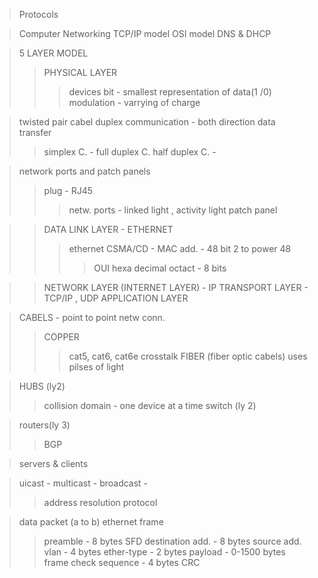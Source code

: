 

>Protocols

>Computer Networking
>TCP/IP model
>OSI model
>DNS & DHCP

> 5 LAYER MODEL
>>PHYSICAL LAYER
>>> devices 
bit - smallest representation of data(1 /0)
modulation - varrying of charge 

>twisted pair cabel
>duplex communication - both direction data transfer
>>simplex C. - 
>>full duplex C.
>>half duplex C. - 

>network ports and patch panels
>>plug - RJ45 
>>>netw. ports - linked light , activity light 
>>patch panel



>>DATA LINK LAYER - ETHERNET
>>>ethernet
>>>CSMA/CD - 
>>>MAC add. - 48 bit 2 to power 48 
>>>>OUI 
>>>>hexa decimal 
>>>>octact  - 8 bits





>>NETWORK LAYER (INTERNET LAYER) - IP 
>>TRANSPORT LAYER - TCP/IP , UDP
>>APPLICATION LAYER

>CABELS - point to point netw conn.
>>COPPER
>>>cat5, cat6, cat6e
>>>crosstalk
>>FIBER (fiber optic cabels)
>>> uses pilses of light

>HUBS (ly2)
>>collision domain - one device at a time
>switch (ly 2)

>routers(ly 3) 
>>BGP 

>servers & clients

>uicast - 
>multicast -
>broadcast - 
>> address resolution protocol

>data packet (a to b)
>ethernet frame
>>preamble  - 8 bytes
>>SFD 
>> destination add. - 8 bytes
>> source add.
>>vlan - 4 bytes
>>ether-type - 2 bytes
>>payload - 0-1500 bytes
>>frame check sequence - 4 bytes
>>CRC